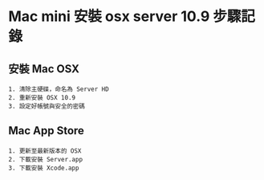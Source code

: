 Mac mini 安裝 osx server 10.9 步驟記錄
===============

## 安裝 Mac OSX

    1. 清除主硬碟，命名為 Server HD
    2. 重新安裝 OSX 10.9
    3. 設定好帳號與安全的密碼

## Mac App Store

    1. 更新至最新版本的 OSX
    2. 下載安裝 Server.app
    3. 下載安裝 Xcode.app

